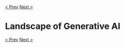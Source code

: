 [< Prev](./1_intro_to_generative_ai.md)  [Next >](./1.2_journey_into_generative_ai.md)
# Landscape of Generative AI

[< Prev](./1_intro_to_generative_ai.md)  [Next >](./1.2_journey_into_generative_ai.md)